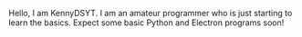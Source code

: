 Hello, I am KennyDSYT.
I am an amateur programmer who is just starting to learn the basics.
Expect some basic Python and Electron programs soon!
